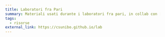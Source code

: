 ```yaml
---
title: Laboratori fra Pari
summary: Materiali usati durante i laboratori fra pari, in collab con [ADMStaff](https://students.cs.unibo.it)
tags:
  - risorse
external_link: https://csunibo.github.io/lab
---
```

